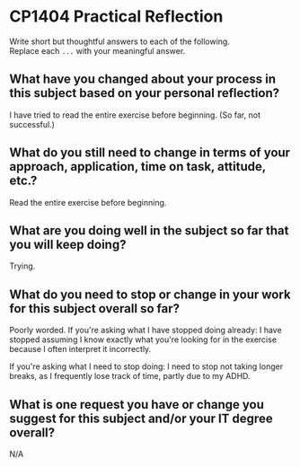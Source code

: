 # CP1404 Practical Reflection

Write short but thoughtful answers to each of the following.  
Replace each `...` with your meaningful answer.

## What have you changed about your process in this subject based on your personal reflection?

I have tried to read the entire exercise before beginning. (So far, not successful.)

## What do you still need to change in terms of your approach, application, time on task, attitude, etc.?

Read the entire exercise before beginning.

## What are you doing well in the subject so far that you will keep doing?

Trying.

## What do you need to stop or change in your work for this subject overall so far?

Poorly worded. 
If you're asking what I have stopped doing already:
I have stopped assuming I know exactly what you're looking for in the exercise because I often interpret it incorrectly.

If you're asking what I need to stop doing:
I need to stop not taking longer breaks, as I frequently lose track of time, partly due to my ADHD.

## What is one request you have or change you suggest for this subject and/or your IT degree overall?

N/A

